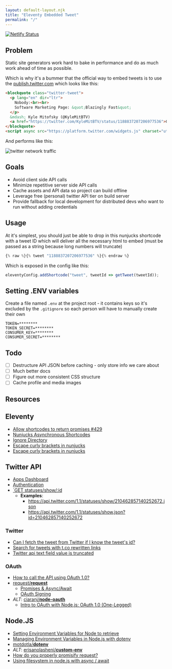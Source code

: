 ```yaml
---
layout: default-layout.njk
title: "Eleventy Embedded Tweet"
permalink: "/"
---
```


[![Netlify Status](https://api.netlify.com/api/v1/badges/f851427d-8792-4f86-837c-12ccb48c44fd/deploy-status)](https://app.netlify.com/sites/eleventy-embed-tweet/deploys)

## Problem

Static site generators work hard to bake in performance and do as much work ahead of time as possible.

Which is why it's a bummer that the official way to embed tweets is to use the [publish.twitter.com](https://publish.twitter.com/#) which looks like this:

```html
<blockquote class="twitter-tweet">
  <p lang="en" dir="ltr">
    Nobody:<br><br>
    Software Marketing Page: &quot;Blazingly Fast&quot;
  </p>
  &mdash; Kyle Mitofsky (@KyleMitBTV) 
  <a href="https://twitter.com/KyleMitBTV/status/1188837207206977536">October 28, 2019</a>
</blockquote>
<script async src="https://platform.twitter.com/widgets.js" charset="utf-8"></script>
```

And performs like this:

![twitter network traffic](https://i.imgur.com/4SFqs4P.png)

## Goals

* Avoid client side API calls
* Minimize repetitive server side API calls
* Cache assets and API data so project can build offline
* Leverage free (personal) twitter API tier on build server
* Provide fallback for local development for distributed devs who want to run without adding credentials

## Usage

At it's simplest, you should just be able to drop in this nunjucks shortcode with a tweet ID which will deliver all the necessary html to embed (must be passed as a string because long numbers will truncate)

```js
{% raw %}{% tweet "1188837207206977536" %}{% endraw %}
```

Which is exposed in the config like this:

```js
eleventyConfig.addShortcode("tweet", tweetId => getTweet(tweetId));
```

## Setting .ENV variables

Create a file named `.env` at the project root - it contains keys so it's excluded by the `.gitignore` so each person will have to manually create their own

```env
TOKEN=********
TOKEN_SECRET=********
CONSUMER_KEY=********
CONSUMER_SECRET=********
```

## Todo

* [ ] Destructure API JSON before caching - only store info we care about
* [ ] Much better docs
* [ ] Figure out more consistent CSS structure
* [ ] Cache profile and media images

## Resources

## Eleventy

* [Allow shortcodes to return promises #429](https://github.com/11ty/eleventy/issues/429)
* [Nunjucks Asynchronous Shortcodes](https://www.11ty.dev/docs/languages/nunjucks/#asynchronous-shortcodes)
* [Ignore Directory](https://www.11ty.dev/docs/ignores/)
* [Escape curly brackets in nunjucks](https://github.com/mozilla/nunjucks/issues/604)
* [Escape curly brackets in nunjucks](https://github.com/mozilla/nunjucks/issues/388)

## Twitter API

* [Apps Dashboard](https://developer.twitter.com/en/apps)
* [Authentication](https://developer.twitter.com/en/docs/basics/authentication/oauth-1-0a)
* [`GET statuses/show/:id](https://developer.twitter.com/en/docs/tweets/post-and-engage/api-reference/get-statuses-show-id)
  * **Examples**:
    * https://api.twitter.com/1.1/statuses/show/210462857140252672.json
    * https://api.twitter.com/1.1/statuses/show.json?id=210462857140252672

### Twitter

* [Can I fetch the tweet from Twitter if I know the tweet's id?](https://stackoverflow.com/q/897107/1366033)
* [Search for tweets with t.co rewritten links](https://stackoverflow.com/q/7561016/1366033)
* [Twitter api text field value is truncated](https://stackoverflow.com/a/40454382/1366033)

### OAuth

* [How to call the API using OAuth 1.0?](https://stackoverflow.com/q/32328718/1366033)
* [request/**request**](https://github.com/request/request)
  * [Promises & Async/Await](https://github.com/request/request#promises--asyncawait)
  * [OAuth Signing](https://github.com/request/request#oauth-signing)
* *ALT*: [ciaranj/**node-oauth**](https://github.com/ciaranj/node-oauth)
  * [Intro to OAuth with Node.js: OAuth 1.0 (One-Legged)](https://webapplog.com/intro-to-oauth-with-node-js-oauth-1-0/)

## Node.JS

* [Setting Environment Variables for Node to retrieve](https://stackoverflow.com/a/34154491/1366033)
* [Managing Environment Variables in Node.js with dotenv](https://stackabuse.com/managing-environment-variables-in-node-js-with-dotenv/)
* [motdotla/**dotenv**](https://github.com/motdotla/dotenv)
* *ALT*: [erisanolasheni/**custom-env**](https://github.com/erisanolasheni/custom-env)
* [How do you properly promisify request?](https://stackoverflow.com/q/28308131/1366033)
* [Using filesystem in node.js with async / await](https://stackoverflow.com/a/58332163/1366033)
